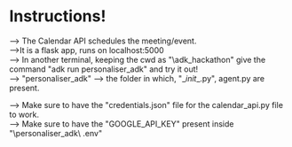 # Instructions!

--> The Calendar API schedules the meeting/event.  
-->It is a flask app, runs on localhost:5000  
--> In another terminal, keeping the cwd as "\adk_hackathon" give the command "adk run personaliser_adk" and try it out!  
--> "personaliser_adk" --> the folder in which, "\__init__.py", agent.py are present. 

--> Make sure to have the "credentials.json" file for the calendar_api.py file to work.  
--> Make sure to have the "GOOGLE_API_KEY" present inside "\personaliser_adk\ .env"

